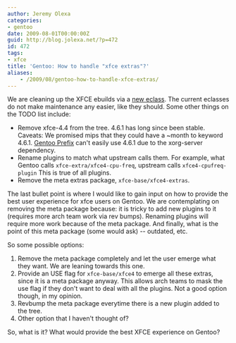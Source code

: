 ```yaml
---
author: Jeremy Olexa
categories:
- gentoo
date: 2009-08-01T00:00:00Z
guid: http://blog.jolexa.net/?p=472
id: 472
tags:
- xfce
title: 'Gentoo: How to handle "xfce extras"?'
aliases:
    - /2009/08/gentoo-how-to-handle-xfce-extras/
---
```


We are cleaning up the XFCE ebuilds via a [new eclass][1]. The current eclasses do not make maintenance any easier, like they should. Some other things on the TODO list include:

  * Remove xfce-4.4 from the tree. 4.6.1 has long since been stable. Caveats: We promised mips that they could have a ~month to keyword 4.6.1. [Gentoo Prefix][2] can't easily use 4.6.1 due to the xorg-server dependency.
  * Rename plugins to match what upstream calls them. For example, what Gentoo calls `xfce-extra/xfce4-cpu-freq`, upstream calls `xfce4-cpufreq-plugin` This is true of all plugins.
  * Remove the meta extras package, `xfce-base/xfce4-extras`.

The last bullet point is where I would like to gain input on how to provide the best user experience for xfce users on Gentoo. We are contemplating on removing the meta package because: it is tricky to add new plugins to it (requires more arch team work via rev bumps). Renaming plugins will require more work because of the meta package. And finally, what is the point of this meta package (some would ask) -- outdated, etc.

So some possible options:

  1. Remove the meta package completely and let the user emerge what they want. We are leaning towards this one.
  2. Provide an USE flag for `xfce-base/xfce4` to emerge all these extras, since it is a meta package anyway. This allows arch teams to mask the use flag if they don't want to deal with all the plugins. Not a good option though, in my opinion.
  3. Revbump the meta package everytime there is a new plugin added to the tree.
  4. Other option that I haven't thought of?

So, what is it? What would provide the best XFCE experience on Gentoo?

 [1]: http://archives.gentoo.org/gentoo-dev/msg_1b936bfecc26ef53d2572006d4556aef.xml
 [2]: http://www.gentoo.org/proj/en/gentoo-alt/prefix/